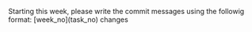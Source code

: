
Starting this week, please write the commit messages using the followig format:
\[week_no\]\(task_no\) changes
